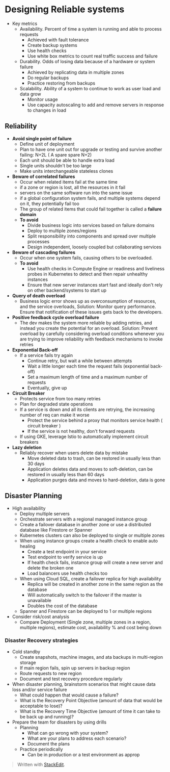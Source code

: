 # Designing Reliable systems

- Key metrics
	- Availability. Percent of time a system is running and able to process requests
		- Achieved with fault tolerance
		- Create backup systems
		- Use health checks
		- Use white box metrics to count real traffic success and failure	
	- Durability. Odds of losing data because of a hardware or system failure
		- Achieved by replicating data in multiple zones
		- Do regular backups
		- Practice restoring from backups
	- Scalability. Ability of a system to continue to work as user load and data grow
		- Monitor usage
		- Use capacity autoscaling to add and remove servers in response to changes in load

## Reliability
- **Avoid single point of failure**
	- Define unit of deployment 
	- Plan to have one unit out for upgrade or testing and survive another failing: N+2L ( A spare spare  N+2) 
	- Each unit should be able to handle extra load
	- Single units shouldn't be too large
	- Make units interchangeable stateless clones
- **Beware of correlated failures**
	- Occur when related items fail at the same time
	- if a zone or region is lost, all the resources in it fail
	- servers on the same software run into the same issue
	- if a global configuration system fails, and multiple systems depend on it, they potentially fail too
	- The group of related items that could fail together is called a **failure domain**
	- **To avoid**
		- Divide business logic into services based on failure domains
		- Deploy to multiple zones/regions
		- Split responsibility into components and spread over multiple processes
		- Design independent, loosely coupled but collaborating services
- **Beware of cascading failures**
	- Occur when one system fails, causing others to be overloaded. 
	- **To avoid**
		- Use health checks in Compute Engine or readiness and liveliness probes in Kubernetes to detect and then repair unhealthy instances
		- Ensure that new server instances start fast and ideally don't rely on other backend/systems to start up
- **Query of death overload**
	- Business logic error shows up as overconsumption of resources, and the service overloads, Solution: Monitor query performance. Ensure that notification of these issues gets back to the developers.
- **Positive feedback cycle overload failure**
	- The dev makes the system more reliable by adding retries, and instead you create the potential for an overload. Solution: Prevent overload by carefully considering overload conditions whenever you are trying to improve reliability with feedback mechanisms to invoke retries
- **Exponential Back-off**
	- If a service fails try again
		- Continue retry, but wait a while between attempts
		- Wait a little longer each time the request fails (exponential back-off)
		- Set a maximum length of time and a maximum number of requests
		- Eventually, give up
- **Circuit Breaker**
	- Protects service from too many retries
	- Plan for degraded state operations
	- If a service is down and all its clients are retrying, the increasing number of req can make it worse
		- Protect the service behind a proxy that monitors service health ( circuit breaker )
		- If the service is not healthy, don't forward requests
	- If using GKE, leverage Istio to automatically implement circuit breakers
- **Lazy deletion**
	- Reliably recover when users delete data by mistake
		- Move deleted data to trash, can be restored in usually less than 30 days
		- Application deletes data and moves to soft-deletion, can be restored in  usually less than 60 days
		- Application purges data and moves to hard-deletion, data is gone

## Disaster Planning

- High availability
	- Deploy multiple servers
	- Orchestrate servers with a regional managed instance group
	- Create a failover database in another zone or use a distributed database like Firestore or Spanner
	- Kubernetes clusters can also be deployed to single or multiple zones
	- When using instance groups create a health check to enable auto healing
		- Create a test endpoint in your service
		- Test endpoint to verify service is up
		- If health check fails, instance group will create a new server and delete the broken one
		- Load balancers use health checks too
	- When using Cloud SQL, create a failover replica for high availability
		- Replica will be created in another zone in the same region as the database
		- Will automatically switch to the failover if the master is unavailable
		- Doubles the cost of the database
	- Spanner and Firestore can be deployed to 1 or multiple regions
- Consider risk/cost analysis
	- Compare Deployment (Single zone, multiple zones in a region, multiple regions), estimate cost, availability % and cost being down

### Disaster Recovery strategies

- Cold standby
	- Create snapshots, machine images, and ata backups in multi-region storage
	- If main region fails, spin up servers in backup region
	- Route requests to new region
	- Document and test recovery procedure regularly
- When disaster planning, brainstorm scenarios that might cause data loss and/or service failure
	- What could happen that would cause a failure?
	- What is the Recovery Point Objective (amount of data that would be acceptable to lose)?
	- What is the Recovery Time Objective (amount of time it can take to be back up and running)?
- Prepare the team for disasters by using drills
	- Planning
		- What can go wrong with your system?
		- What are your plans to address each scenario?
		- Document the plans
	- Practice periodically
		- Can be in production or a test environment as approp


> Written with [StackEdit](https://stackedit.io/).
<!--stackedit_data:
eyJoaXN0b3J5IjpbNTQ3OTQ2MzEwXX0=
-->